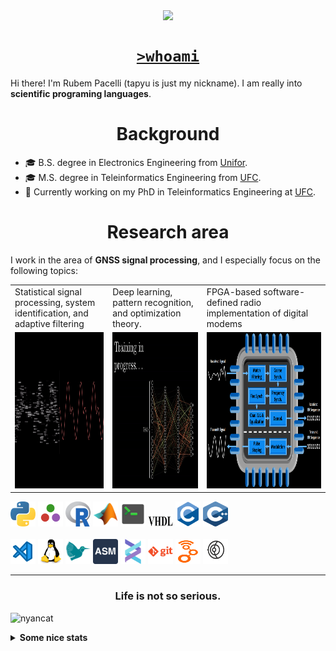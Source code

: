 <!--
**tapyu/tapyu** is a ✨ _special_ ✨ repository because its `README.md` (this file) appears on your GitHub profile.

That is what I'm using to make the this Markdown:

*** About wakatime *** (./.github/workflows/waka-readme-stats.yml or the "Waka Readme" github action):
- How To Use Github's New Personal README and Wakatime: https://www.youtube.com/watch?v=jazcHIaitfE
- Adding Weekly Coding Stats to your GitHub Readme Profile: https://www.youtube.com/watch?v=sZi8MmQP3MY

*** About updating README.md with recent activities *** (./.github/workflows/update-readme-recent-activities.yml or the "Update README with recent activities" github action)
- How To Create An Amazing Profile ReadMe With GitHub Actions -> https://www.youtube.com/watch?v=ECuqb5Tv9qI

*** about deploying your own vercel instance (it is the "GitHub Performance" section of my README.dm) ***
1 -> https://github.com/anuraghazra/github-readme-stats#deploy-on-your-own-vercel-instance
2 -> https://www.youtube.com/watch?v=n6d4KHSKqGk&t=107s
3 -> https://github.com/tapyu/github-readme-stats/blob/master/vercel.json
4 -> https://vercel.com/docs/cli#project-configuration
5 -> https://github.com/abhisheknaiidu/awesome-github-profile-readme

*** other things ***
- awesome-github-profile-readme: https://github.com/abhisheknaiidu/awesome-github-profile-readme
- Shelds.io: https://github.com/badges/shields

-->

<p align='center'>
    <img align='center' src="https://img.shields.io/github/followers/tapyu?style=social">
</p>

<h1 align="center"><a href="https://linktr.ee/tapyu"><code>>whoami</code></a></h1>
Hi there! I'm Rubem Pacelli (tapyu is just my nickname). I am really into <b>scientific programing languages</b>.
<h1 align="center">Background</h1>
<ul>
  <li>🎓 B.S. degree in Electronics Engineering from <a href="https://unifor.br/">Unifor</a>.</li>
  <li>🎓 M.S. degree in Teleinformatics Engineering from <a href="http://www.ufc.br/">UFC</a>.</li>
  <li>🔬 Currently working on my PhD in Teleinformatics Engineering at <a href="http://www.ufc.br/">UFC</a>.</li>
</ul>
<h1 align="center">Research area</h1>
I work in the area of <b>GNSS signal processing</b>, and I especially focus on the following topics:
<table>
  <tr>
    <td width="250">Statistical signal processing, system identification, and adaptive filtering</td>
     <td width="250">Deep learning, pattern recognition, and optimization theory.</td>
     <td width="350">FPGA-based software-defined radio implementation of digital modems</td>
  </tr>
  <tr>
    <td valign="top" align="center"><img height="250" width="250" src="figs/signal.gif"></td>
    <td valign="middle" align="center"><img height="250" width="250" src="figs/test.gif"></td>
    <td valign="top" align="center"><img height="250" width="900" src="figs/embedded systems microprocessor.png"></td>
  </tr>
</table>

<code><a href="https://www.python.org/"><img height="40" width="40" alt="python" src="figs/python_colorful.svg"></a></code>
<code><a href="https://julialang.org/"><img height="40" width="40" alt="Julia programming language" src="figs/julia.svg"></a></code>
<code><a href="https://www.r-project.org/"><img height="40" width="40" alt="R programming language" src="figs/r_colorful.svg"></a></code>
<code><a href="https://www.mathworks.com/products/matlab.html"><img height="40" width="40" alt="matlab" src="figs/icons8-matlab.svg"></a></code>
<code><a href="https://en.wikipedia.org/wiki/Shell_script"><img height="40" width="40" alt="Unix shell scripting" src="figs/utilities-x-terminal.svg"></a></code>
<code><a href="https://en.wikipedia.org/wiki/VHDL"><img height="20" width="40" width="40" alt="VHDL" src="figs/VHDL.jfif"></a></code>
<code><a href="https://en.wikipedia.org/wiki/C_(programming_language)"><img height="40" width="40" alt="C programming language" src="figs/c_colorful.svg"></a></code>
<code><a href="https://en.wikipedia.org/wiki/C%2B%2B"><img height="40" width="40" alt="C++ programming language" src="figs/cpp_colorful.svg"></a></code>
<br>
<br>
<code><a href="https://code.visualstudio.com/"><img height="40" width="40" alt="visual studio code" src="figs/vscode_colorful.svg"></a></code>
<code><a href="https://www.linux.org/"><img height="40" alt="linux" src="figs/linux_colorful.svg"></a></code>
<code><a href="https://www.latex-project.org/"><img height="40" width="40" alt="latex" src="figs/icons8-latex.svg"></a></code>
<code><a href="https://en.wikipedia.org/wiki/Assembly_language"><img height="40" width="40" alt="assembly" src="figs/assembly.png"></a></code>
<code><a href="https://docs.helix-editor.com/"><img height="40" width="40" alt="helix-editor" src="figs/helix.png"></a></code>
<code><a href="https://git-scm.com/"><img height="40" alt="git" width="40" src="figs/git.svg"></a></code>
<code><a href="https://github.com/gnuradio/gnuradio/tree/main"><img height="40" alt="git" width="40" src="figs/gnuradio.png"></a></code>
<code><a href="https://github.com/gnss-sdr/gnss-sdr"><img height="40" alt="git" width="40" src="figs/gnss-sdr.png"></a></code>
<br>

---

<h3 align="center">Life is not so serious.</h3>

![nyancat](https://github.com/tapyu/tapyu/assets/22801918/3431b80d-7a2d-4057-87dd-ac53fa63817b)

<details>
    <summary><b>Some nice stats</b></summary>
    <ul> <img src="https://github-readme-activity-graph.vercel.app/graph?username=tapyu&theme=react-dark" />
    <h3>GitHub Performance</h3>
    <table>
        <tr>
            <td> <img src="https://github-readme-stats-xi-six-31.vercel.app/api?username=tapyu&show_icons=true&count_private=true&hide_title=true&line_height=33&theme=react&border=61dafb&hide_border=true" /> </td>
            <td> <img src="https://github-readme-stats-xi-six-31.vercel.app/api/top-langs/?username=tapyu&hide=postscript,jupyter%20notebook,tex,html,makefile,typst&count_private=true&title_color=61dafb&text_color=ffffff&icon_color=61dafb&bg_color=20232a&layout=compact&border_color=61dafb&hide_border=true&langs_count=6" /> </td>
        </tr>
    </table>

### Wakatime stats
<!--START_SECTION:waka-->
![Code Time](http://img.shields.io/badge/Code%20Time-2%2C336%20hrs%2022%20mins-blue)

**I'm an Early 🐤** 

```text
🌞 Morning                1092 commits        ████░░░░░░░░░░░░░░░░░░░░░   15.74 % 
🌆 Daytime                2557 commits        █████████░░░░░░░░░░░░░░░░   36.86 % 
🌃 Evening                2128 commits        ████████░░░░░░░░░░░░░░░░░   30.67 % 
🌙 Night                  1161 commits        ████░░░░░░░░░░░░░░░░░░░░░   16.73 % 
```
📅 **I'm Most Productive on Thursday** 

```text
Monday                   1165 commits        ████░░░░░░░░░░░░░░░░░░░░░   16.79 % 
Tuesday                  1194 commits        ████░░░░░░░░░░░░░░░░░░░░░   17.21 % 
Wednesday                1157 commits        ████░░░░░░░░░░░░░░░░░░░░░   16.68 % 
Thursday                 1210 commits        ████░░░░░░░░░░░░░░░░░░░░░   17.44 % 
Friday                   935 commits         ███░░░░░░░░░░░░░░░░░░░░░░   13.48 % 
Saturday                 716 commits         ███░░░░░░░░░░░░░░░░░░░░░░   10.32 % 
Sunday                   561 commits         ██░░░░░░░░░░░░░░░░░░░░░░░   08.09 % 
```


📊 **This Week I Spent My Time On** 

```text
💬 Programming Languages: 
TeX                      9 hrs 42 mins       ████████████░░░░░░░░░░░░░   47.14 % 
Python                   4 hrs 30 mins       █████░░░░░░░░░░░░░░░░░░░░   21.88 % 
Julia                    2 hrs 12 mins       ███░░░░░░░░░░░░░░░░░░░░░░   10.70 % 
YAML                     2 hrs               ██░░░░░░░░░░░░░░░░░░░░░░░   09.77 % 
Other                    1 hr 3 mins         █░░░░░░░░░░░░░░░░░░░░░░░░   05.12 % 

🔥 Editors: 
VS Code                  20 hrs 36 mins      █████████████████████████   100.00 % 

🐱‍💻 Projects: 
code-gps-solutions       11 hrs 16 mins      ██████████████░░░░░░░░░░░   54.73 % 
code-anatel-axis4        6 hrs 33 mins       ████████░░░░░░░░░░░░░░░░░   31.84 % 
mwe2                     1 hr 22 mins        ██░░░░░░░░░░░░░░░░░░░░░░░   06.69 % 
bin                      48 mins             █░░░░░░░░░░░░░░░░░░░░░░░░   03.93 % 
iono-scint-charact       30 mins             █░░░░░░░░░░░░░░░░░░░░░░░░   02.44 % 

💻 Operating System: 
Linux                    20 hrs 36 mins      █████████████████████████   100.00 % 
```


 Last Updated on 17/10/2025 18:47:44 UTC
<!--END_SECTION:waka-->

### Recent GitHub Activity
<!--START_SECTION:activity-->
1.  Labeled issue [#435](https://github.com/TorchDSP/torchsig/issues/435) in [TorchDSP/torchsig](https://github.com/TorchDSP/torchsig)
2. ❗ Opened issue [#435](https://github.com/TorchDSP/torchsig/issues/435) in [TorchDSP/torchsig](https://github.com/TorchDSP/torchsig)
3. 🗣 Commented on [#1542](https://github.com/wimpysworld/deb-get/issues/1542#issuecomment-3393547756) in [wimpysworld/deb-get](https://github.com/wimpysworld/deb-get)
4. 🗣 Commented on [#1542](https://github.com/wimpysworld/deb-get/issues/1542#issuecomment-3393544316) in [wimpysworld/deb-get](https://github.com/wimpysworld/deb-get)
5. 🗣 Commented on [#7](https://github.com/boniolp/dCAM/pull/7#issuecomment-3382587153) in [boniolp/dCAM](https://github.com/boniolp/dCAM)
<!--END_SECTION:activity-->

### Latest Youtube Video 📺
<!-- YOUTUBE:START -->
- [Mr. Robot - Darlene hacks parking gate with HackRF](https://www.youtube.com/watch?v=y8VQRXDm4hQ)
<!-- YOUTUBE:END -->
</ul>
</details>
